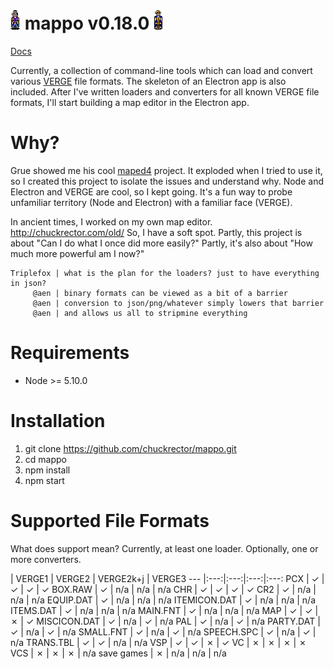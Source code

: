 # ![alt text](/img/v1/CRYSTAL.CHR-down.gif?raw=true "a sample of v2chr2gif cli output") mappo v0.18.0 ![alt text](/img/v1/DARIN.CHR-down.gif?raw=true "a sample of v2chr2gif cli output")

[Docs](https://github.com/chuckrector/mappo/tree/master/doc)

Currently, a collection of command-line tools which can load and convert various [VERGE](http://verge-rpg.com/) file formats. The skeleton of an Electron app is also included. After I've written loaders and converters for all known VERGE file formats, I'll start building a map editor in the Electron app.

# Why?

Grue showed me his cool [maped4](https://github.com/mcgrue/maped4) project. It exploded when I tried to use it, so I created this project to isolate the issues and understand why. Node and Electron and VERGE are cool, so I kept going. It's a fun way to probe unfamiliar territory (Node and Electron) with a familiar face (VERGE).

In ancient times, I worked on my own map editor. http://chuckrector.com/old/ So, I have a soft spot. Partly, this project is about "Can I do what I once did more easily?" Partly, it's also about "How much more powerful am I now?"

```
Triplefox | what is the plan for the loaders? just to have everything in json?
     @aen | binary formats can be viewed as a bit of a barrier
     @aen | conversion to json/png/whatever simply lowers that barrier
     @aen | and allows us all to stripmine everything
```

# Requirements

- Node >= 5.10.0

# Installation

1. git clone https://github.com/chuckrector/mappo.git
2. cd mappo
3. npm install
4. npm start

# Supported File Formats

What does support mean? Currently, at least one loader. Optionally, one or more converters.

 | VERGE1 | VERGE2 | VERGE2k+j | VERGE3
--- |:---:|:---:|:---:|:---:
PCX          | ✓ | ✓ | ✓ | ✓
BOX.RAW      | ✓ | n/a | n/a | n/a
CHR          | ✓ | ✓ | ✓ | ✓
CR2          | ✓ | n/a | n/a | n/a
EQUIP.DAT    | ✓ | n/a | n/a | n/a
ITEMICON.DAT | ✓ | n/a | n/a | n/a
ITEMS.DAT    | ✓ | n/a | n/a | n/a
MAIN.FNT     | ✓ | n/a | n/a | n/a
MAP          | ✓ | ✓ | ✗ | ✓
MISCICON.DAT | ✓ | n/a | ✓ | n/a
PAL          | ✓ | n/a | ✓ | n/a
PARTY.DAT    | ✓ | n/a | ✓ | n/a
SMALL.FNT    | ✓ | n/a | ✓ | n/a
SPEECH.SPC   | ✓ | n/a | ✓ | n/a
TRANS.TBL    | ✓ | ✓ | n/a | n/a
VSP          | ✓ | ✓ | ✗ | ✓
VC           | ✗ | ✗ | ✗ | ✗
VCS          | ✗ | ✗ | ✗ | n/a
save games   | ✗ | n/a | n/a | n/a
